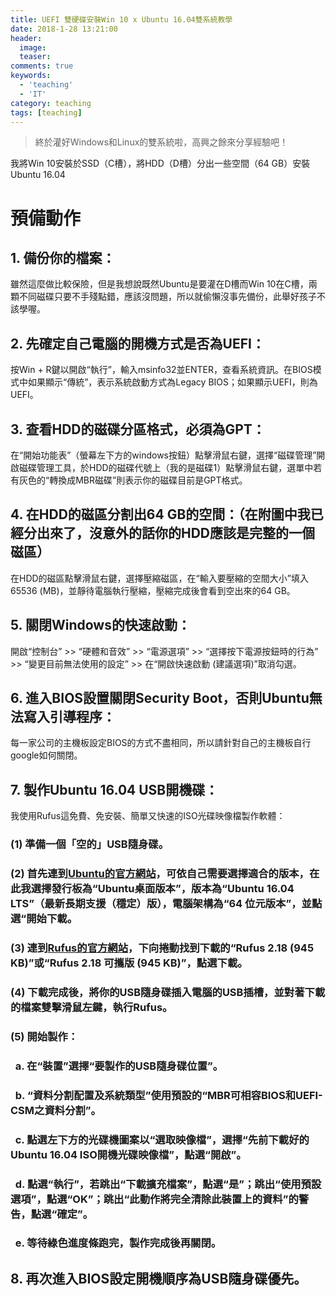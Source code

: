 ```yaml
---
title: UEFI 雙硬碟安裝Win 10 x Ubuntu 16.04雙系統教學
date: 2018-1-28 13:21:00
header:
  image: 
  teaser: 
comments: true
keywords: 
  - 'teaching'
  - 'IT'
category: teaching
tags: [teaching]
---
```


> 終於灌好Windows和Linux的雙系統啦，高興之餘來分享經驗吧！

我將Win 10安裝於SSD（C槽），將HDD（D槽）分出一些空間（64 GB）安裝Ubuntu 16.04

# **預備動作**

## 1. 備份你的檔案：

雖然這麼做比較保險，但是我想說既然Ubuntu是要灌在D槽而Win 10在C槽，兩顆不同磁碟只要不手殘點錯，應該沒問題，所以就偷懶沒事先備份，此舉好孩子不該學喔。

## 2. 先確定自己電腦的開機方式是否為UEFI：

按Win + R鍵以開啟“執行”，輸入msinfo32並ENTER，查看系統資訊。在BIOS模式中如果顯示“傳統”，表示系統啟動方式為Legacy BIOS；如果顯示UEFI，則為UEFI。

## 3. 查看HDD的磁碟分區格式，必須為GPT：

在“開始功能表”（螢幕左下方的windows按鈕）點擊滑鼠右鍵，選擇“磁碟管理”開啟磁碟管理工具，於HDD的磁碟代號上（我的是磁碟1）點擊滑鼠右鍵，選單中若有灰色的“轉換成MBR磁碟”則表示你的磁碟目前是GPT格式。

## 4. 在HDD的磁區分割出64 GB的空間：（在附圖中我已經分出來了，沒意外的話你的HDD應該是完整的一個磁區）

在HDD的磁區點擊滑鼠右鍵，選擇壓縮磁區，在“輸入要壓縮的空間大小”填入65536 (MB)，並靜待電腦執行壓縮，壓縮完成後會看到空出來的64 GB。

## 5. 關閉Windows的快速啟動：

開啟“控制台” >> “硬體和音效” >> “電源選項” >> “選擇按下電源按鈕時的行為” >> “變更目前無法使用的設定” >> 在“開啟快速啟動 (建議選項)”取消勾選。

## 6. 進入BIOS設置關閉Security Boot，否則Ubuntu無法寫入引導程序：

每一家公司的主機板設定BIOS的方式不盡相同，所以請針對自己的主機板自行google如何關閉。

## 7. 製作Ubuntu 16.04 USB開機碟：

我使用Rufus這免費、免安裝、簡單又快速的ISO光碟映像檔製作軟體：

### (1) 準備一個「空的」USB隨身碟。

### (2) 首先連到[Ubuntu的官方網站]( https://www.ubuntu-tw.org/modules/tinyd0/)，可依自己需要選擇適合的版本，在此我選擇發行板為“Ubuntu桌面版本”，版本為“Ubuntu 16.04 LTS”（最新長期支援（穩定）版），電腦架構為“64 位元版本”，並點選“開始下載。

### (3) 連到[Rufus的官方網站]( https://rufus.akeo.ie/?locale=zh_TW)，下向捲動找到下載的“Rufus 2.18 (945 KB)”或“Rufus 2.18 可攜版 (945 KB)”，點選下載。

### (4) 下載完成後，將你的USB隨身碟插入電腦的USB插槽，並對著下載的檔案雙擊滑鼠左鍵，執行Rufus。

### (5) 開始製作：

###     a. 在“裝置”選擇“要製作的USB隨身碟位置”。

###     b. “資料分割配置及系統類型”使用預設的“MBR可相容BIOS和UEFI-CSM之資料分割”。

###     c. 點選左下方的光碟機圖案以“選取映像檔”，選擇“先前下載好的Ubuntu 16.04 ISO開機光碟映像檔”，點選“開啟”。

###     d. 點選“執行”，若跳出“下載擴充檔案”，點選“是”；跳出“使用預設選項”，點選“OK”；跳出“此動作將完全清除此裝置上的資料”的警告，點選“確定”。

###     e. 等待綠色進度條跑完，製作完成後再關閉。

## 8.	再次進入BIOS設定開機順序為USB隨身碟優先。
